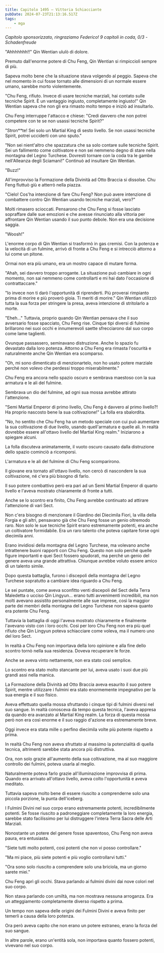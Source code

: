 ```yaml
---
title: Capitolo 1495 – Vittoria Schiacciante
pubDate: 2024-07-23T21:13:16.517Z
tags:
    - mga
---
```



<em>Capitolo sponsorizzato, ringraziamo Federico!
9 capitoli in coda, 0/3
-Schadenfreude</em>


"Ahhhhhhh!!" Qin Wentian ululò di dolore.


Premuto dall'enorme potere di Chu Feng, Qin Wentian si rimpicciolì sempre di più.


Sapeva molto bene che la situazione stava volgendo al peggio. Sapeva che nel momento in cui fosse tornato alle dimensioni di un normale essere umano, sarebbe morto violentemente.


"Chu Feng, rifiuto. Invece di usare tecniche marziali, hai contato sulle tecniche Spirit. È un vantaggio ingiusto, completamente ingiusto!" Qin Wentian sapeva che non gli era rimasto molto tempo e iniziò ad insultarlo.


Chu Feng interruppe l'attacco e chiese: "Credi davvero che non potrei competere con te se non usassi tecniche Spirit?"


"Stron**te! Sei solo un Martial King di sesto livello. Se non usassi tecniche Spirit, potrei ucciderti con uno sputo."


"Non sei nient'altro che spazzatura che sa solo contare sulle tecniche Spirit. Sei un fallimento come coltivatore e non sei nemmeno degno di stare nella montagna del Legno Turchese. Dovresti tornare con la coda tra le gambe nell'Alleanza degli Sciamani!" Continuò ad insultare Qin Wentian.


"Buzz!"


All'improvviso la Formazione della Divinità ad Otto Braccia si dissolse. Chu Feng fluttuò giù e atterrò nella piazza.


"Cielo! Cos'ha intenzione di fare Chu Feng? Non può avere intenzione di combattere contro Qin Wentian usando tecniche marziali, vero?"


Molti rimasero scioccati. Pensarono che Chu Feng si fosse lasciato sopraffare dalle sue emozioni e che avesse rinunciato alla vittoria per affrontare Qin Wentian usando il suo punto debole. Non era una decisione saggia.


"Woosh!"


L'enorme corpo di Qin Wentian si trasformò in gas cremisi. Con la potenza e la velocità di un fulmine, arrivò di fronte a Chu Feng e si intrecciò attorno a lui come un pitone.


Ormai non era più umano, era un mostro capace di mutare forma.


"Ahah, sei davvero troppo arrogante. La situazione può cambiare in ogni momento, non sai nemmeno come controllarti e mi hai dato l'occasione di contrattaccare."


"Io invece non ti darò l'opportunità di riprenderti. Più proverai rimpianto prima di morire e più proverò gioia. Ti meriti di morire." Qin Wentian utilizzò tutta la sua forza per stringere la presa, aveva intenzione di stritolarlo a morte.


"Eheh..." Tuttavia, proprio quando Qin Wentian pensava che il suo avversario fosse spacciato, Chu Feng rise. Cinque tipi diversi di fulmine brillarono nei suoi occhi e innumerevoli saette sfrecciarono dal suo corpo come lame taglienti.


Ovunque passassero, seminavano distruzione. Anche lo spazio fu devastato dalla loro potenza. Attorno a Chu Feng era rimasta l'oscurità e naturalmente anche Qin Wentian era scomparso.


"Oh, mi sono dimenticato di menzionartelo, non ho usato potere marziale perché non volevo che perdessi troppo miserabilmente."


Chu Feng era ancora nello spazio oscuro e sembrava maestoso con la sua armatura e le ali del fulmine. 


Sembrava un dio del fulmine, ad ogni sua mossa avrebbe attirato l'attenzione.


"Semi Martial Emperor di primo livello, Chu Feng è davvero al primo livello?! Ha proprio nascosto bene la sua coltivazione!" La folla era sbalordita.


"No, ho sentito che Chu Feng ha un metodo speciale con cui può aumentare la sua coltivazione di due livello, usando quell'armatura e quelle ali. In realtà dovrebbe essere all'ottavo livello del Martial King realm." Iniziarono a spiegare alcuni.


La folla discuteva animatamente, il vuoto oscuro causato dalla distruzione dello spazio cominciò a ricomporsi.


L'armatura e le ali del fulmine di Chu Feng scomparirono.


Il giovane era tornato all'ottavo livello, non cercò di nascondere la sua coltivazione, né c'era più bisogno di farlo.


Il suo potere combattivo però era pari ad un Semi Martial Emperor di quarto livello e l'aveva mostrato chiaramente di fronte a tutti.


Anche se lo scontro era finito, Chu Feng avrebbe continuato ad attirare l'attenzione di vari Sect.


Non c'era bisogno di menzionare il Giardino dei Diecimila Fiori, la villa della Forgia e gli altri, pensavano già che Chu Feng fosse un genio oltremodo raro. Non solo le sue tecniche Spirit erano estremamente potenti, era anche un coltivatore formidabile. Era un raro talento che poteva capitare forse ogni diecimila anni.


Erano invidiosi della montagna del Legno Turchese, ma volevano anche intrattenere buoni rapporti con Chu Feng. Questo non solo perché quelle figure importanti e quei Sect fossero spudorati, ma perché un genio del genere aveva una grande attrattiva. Chiunque avrebbe voluto essere amico di un talento simile.


Dopo questa battaglia, furono i discepoli della montagna del Legno Turchese sopratutto a cambiare idea riguardo a Chu Feng.


Le sei puntate, come aveva sconfitto venti discepoli del Sect della Terra Maledetta o ucciso Qin Lingyun... erano tutti avvenimenti incredibili, ma non molti avevano assistito personalmente alle sue imprese, così la maggior parte dei membri della montagna del Legno Turchese non sapeva quanto era potente Chu Feng.


Tuttavia la battaglia di oggi l'aveva mostrato chiaramente e finalmente l'avevano visto con i loro occhi. Così per loro Chu Feng non era più quel rifiuto che Qin Lingyun poteva schiacciare come voleva, ma il numero uno del loro Sect.


In realtà a Chu Feng non importava della loro opinione e alla fine dello scontro tornò nella sua residenza. Doveva recuperare le forze.


Anche se aveva vinto nettamente, non era stato così semplice.


Lo scontro era stato molto stancante per lui, aveva usato i suoi due più grandi assi nella manica.


La Formazione della Divinità ad Otto Braccia aveva esaurito il suo potere Spirit, mentre utilizzare i fulmini era stato enormemente impegnativo per la sua energia e il suo fisico.


Aveva effettuato quella mossa sfruttando i cinque tipi di fulmini diversi nel suo sangue. In realtà conosceva da tempo questa tecnica, l'aveva appresa da quando era avanzato al Martial King realm. La forza di questa mossa però non era così enorme e il suo raggio d'azione era estremamente breve.


Oggi invece era stata mille o perfino diecimila volte più potente rispetto a prima.


In realtà Chu Feng non aveva sfruttato al massimo la potenzialità di quella tecnica, altrimenti sarebbe stata ancora più distruttiva.


Ora, non solo grazie all'aumento della sua coltivazione, ma al suo maggiore controllo dei fulmini, poteva usarla al meglio.


Naturalmente poteva farlo grazie all'illuminazione improvvisa di prima. Quando era arrivato all'ottavo livello, aveva colto l'opportunità e aveva meditato.


Tuttavia sapeva molto bene di essere riuscito a comprenderne solo una piccola porzione, la punta dell'iceberg.


I Fulmini Divini nel suo corpo erano estremamente potenti, incredibilmente potenti. Se fosse riuscito a padroneggiare completamente la loro energia, sarebbe stato facilissimo per lui distruggere l'intera Terra Sacra delle Arti Marziali.


Nonostante un potere del genere fosse spaventoso, Chu Feng non aveva paura, era entusiasta.


"Siete tutti molto potenti, così potenti che non vi posso controllare."


"Ma mi piace, più siete potenti e più voglio controllarvi tutti."


"Ora sono solo riuscito a comprendere solo una briciola, ma un giorno sarete miei."


Chu Feng aprì gli occhi. Stava parlando ai fulmini divini dai nove colori nel suo corpo.


Non stava parlando con umiltà, ma non mostrava nessuna arroganza. Era un atteggiamento completamente diverso rispetto a prima.


Un tempo non sapeva delle origini dei Fulmini Divini e aveva finito per temerli a causa della loro potenza.


Ora però aveva capito che non erano un potere estraneo, erano la forza del suo sangue.


In altre parole, erano un'entità sola, non importava quanto fossero potenti, vivevano nel suo corpo.
                                


                                



